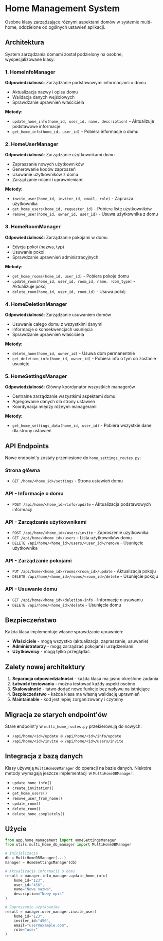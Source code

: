 # Home Management System

Osobne klasy zarządzające różnymi aspektami domów w systemie multi-home, oddzielone od ogólnych ustawień aplikacji.

## Architektura

System zarządzania domami został podzielony na osobne, wyspecjalizowane klasy:

### 1. HomeInfoManager
**Odpowiedzialność**: Zarządzanie podstawowymi informacjami o domu
- Aktualizacja nazwy i opisu domu
- Walidacja danych wejściowych
- Sprawdzanie uprawnień właściciela

**Metody**:
- `update_home_info(home_id, user_id, name, description)` - Aktualizuje podstawowe informacje
- `get_home_info(home_id, user_id)` - Pobiera informacje o domu

### 2. HomeUserManager  
**Odpowiedzialność**: Zarządzanie użytkownikami domu
- Zapraszanie nowych użytkowników
- Generowanie kodów zaproszeń
- Usuwanie użytkowników z domu
- Zarządzanie rolami i uprawnieniami

**Metody**:
- `invite_user(home_id, inviter_id, email, role)` - Zaprasza użytkownika
- `get_home_users(home_id, requester_id)` - Pobiera listę użytkowników
- `remove_user(home_id, owner_id, user_id)` - Usuwa użytkownika z domu

### 3. HomeRoomManager
**Odpowiedzialność**: Zarządzanie pokojami w domu
- Edycja pokoi (nazwa, typ)
- Usuwanie pokoi
- Sprawdzanie uprawnień administracyjnych

**Metody**:
- `get_home_rooms(home_id, user_id)` - Pobiera pokoje domu
- `update_room(home_id, user_id, room_id, name, room_type)` - Aktualizuje pokój
- `delete_room(home_id, user_id, room_id)` - Usuwa pokój

### 4. HomeDeletionManager
**Odpowiedzialność**: Zarządzanie usuwaniem domów
- Usuwanie całego domu z wszystkimi danymi
- Informacje o konsekwencjach usunięcia
- Sprawdzanie uprawnień właściciela

**Metody**:
- `delete_home(home_id, owner_id)` - Usuwa dom permanentnie
- `get_deletion_info(home_id, owner_id)` - Pobiera info o tym co zostanie usunięte

### 5. HomeSettingsManager
**Odpowiedzialność**: Główny koordynator wszystkich managerów
- Centralne zarządzanie wszystkimi aspektami domu
- Agregowanie danych dla strony ustawień
- Koordynacja między różnymi managerami

**Metody**:
- `get_home_settings_data(home_id, user_id)` - Pobiera wszystkie dane dla strony ustawień

## API Endpoints

Nowe endpoint'y zostały przeniesione do `home_settings_routes.py`:

### Strona główna
- `GET /home/<home_id>/settings` - Strona ustawień domu

### API - Informacje o domu
- `POST /api/home/<home_id>/info/update` - Aktualizacja podstawowych informacji

### API - Zarządzanie użytkownikami  
- `POST /api/home/<home_id>/users/invite` - Zaproszenie użytkownika
- `GET /api/home/<home_id>/users` - Lista użytkowników domu
- `DELETE /api/home/<home_id>/users/<user_id>/remove` - Usunięcie użytkownika

### API - Zarządzanie pokojami
- `PUT /api/home/<home_id>/rooms/<room_id>/update` - Aktualizacja pokoju
- `DELETE /api/home/<home_id>/rooms/<room_id>/delete` - Usunięcie pokoju

### API - Usuwanie domu
- `GET /api/home/<home_id>/deletion-info` - Informacje o usuwaniu
- `DELETE /api/home/<home_id>/delete` - Usunięcie domu

## Bezpieczeństwo

Każda klasa implementuje własne sprawdzanie uprawnień:
- **Właściciele** - mogą wszystko (aktualizacja, zapraszanie, usuwanie)
- **Administratorzy** - mogą zarządzać pokojami i urządzeniami
- **Użytkownicy** - mogą tylko przeglądać

## Zalety nowej architektury

1. **Separacja odpowiedzialności** - każda klasa ma jasno określone zadania
2. **Łatwość testowania** - można testować każdy aspekt osobno
3. **Skalowalność** - łatwo dodać nowe funkcje bez wpływu na istniejące
4. **Bezpieczeństwo** - każda klasa ma własną walidację uprawnień
5. **Maintainable** - kod jest lepiej zorganizowany i czytelny

## Migracja ze starych endpoint'ów

Stare endpoint'y w `multi_home_routes.py` przekierowują do nowych:
- `/api/home/<id>/update` → `/api/home/<id>/info/update`
- `/api/home/<id>/invite` → `/api/home/<id>/users/invite`

## Integracja z bazą danych

Klasy używają `MultiHomeDBManager` do operacji na bazie danych. Niektóre metody wymagają jeszcze implementacji w `MultiHomeDBManager`:

- `update_home_info()`
- `create_invitation()`
- `get_home_users()`
- `remove_user_from_home()`
- `update_room()`
- `delete_room()`
- `delete_home_completely()`

## Użycie

```python
from app.home_management import HomeSettingsManager
from utils.multi_home_db_manager import MultiHomeDBManager

# Inicjalizacja
db = MultiHomeDBManager(...)
manager = HomeSettingsManager(db)

# Aktualizacja informacji o domu
result = manager.info_manager.update_home_info(
    home_id="123",
    user_id="456", 
    name="Nowa nazwa",
    description="Nowy opis"
)

# Zaproszenie użytkownika
result = manager.user_manager.invite_user(
    home_id="123",
    inviter_id="456",
    email="user@example.com",
    role="user"
)
```